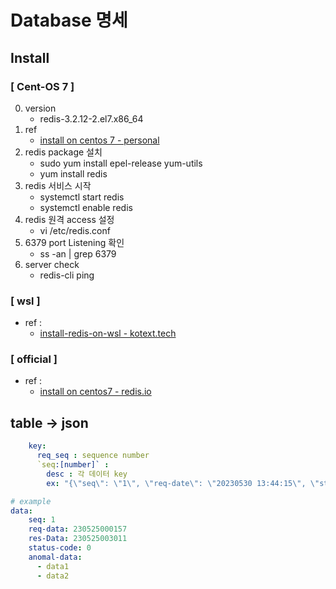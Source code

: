 # Database 명세

## Install
### [ Cent-OS 7 ]
0. version
	- redis-3.2.12-2.el7.x86_64 
1. ref
	- [ install on centos 7 - personal]( https://sudo-minz.tistory.com/102 )
2. redis package 설치
	- sudo yum install epel-release yum-utils
	- yum install redis
3. redis 서비스 시작 
	- systemctl start redis
	- systemctl enable redis
4. redis 원격 access 설정
	- vi /etc/redis.conf
5. 6379 port Listening 확인
	- ss -an | grep 6379
6. server check
	- redis-cli ping

### [ wsl ]
- ref :     
	- [ install-redis-on-wsl - kotext.tech ]( https://kontext.tech/article/618/install-redis-on-wsl )    

### [ official ]   
- ref :     
	- [ install on centos7 - redis.io ]( https://redis.io/docs/getting-started/installation/install-redis-from-source/ )  


## table -> json

```yml
	key:
	  req_seq : sequence number
	  `seq:[number]` : 
	    desc : 각 데이터 key
	    ex: "{\"seq\": \"1\", \"req-date\": \"20230530 13:44:15\", \"status-code\": \"1\", \"completion-date\": \"20230530 13:44:16\", \"anomal\": [{\"ds\": \"2023-02-03 15:30:00\", \"y\": 3.0}, {\"ds\": \"2023-02-06 09:30:00\", \"y\": 1.0}, {\"ds\": \"2023-02-06 11:00:00\", \"y\": 1.0}]}"

```
```yml
# example 
data:
	seq: 1
	req-data: 230525000157
	res-Data: 230525003011
	status-code: 0
	anomal-data:
	  - data1
	  - data2
```

